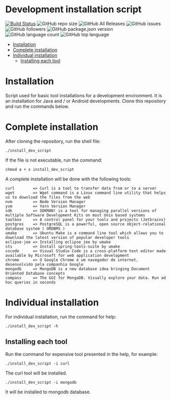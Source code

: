 # Development installation script 

[![Build Status](https://travis-ci.org/danielso2007/development_installation_script.svg?branch=master)](https://travis-ci.org/danielso2007/development_installation_script) ![GitHub repo size](https://img.shields.io/github/repo-size/danielso2007/development_installation_script.svg) ![GitHub All Releases](https://img.shields.io/github/downloads/danielso2007/development_installation_script/total.svg) ![GitHub issues](https://img.shields.io/github/issues/danielso2007/development_installation_script.svg) ![GitHub followers](https://img.shields.io/github/followers/danielso2007.svg) ![GitHub package.json version](https://img.shields.io/github/package-json/v/danielso2007/development_installation_script.svg?color=green) ![GitHub language count](https://img.shields.io/github/languages/count/danielso2007/development_installation_script.svg) ![GitHub top language](https://img.shields.io/github/languages/top/danielso2007/development_installation_script.svg)

- [Installation](#installation)
- [Complete installation](#complete-installation)
- [Individual installation](#individual-installation)
  - [Installing each tool](#installing-each-tool)


# Installation

Script used for basic tool installations for a development environment.
It is an installation for Java and / or Android developments.
Clone this repository and run the commands below.

# Complete installation

After cloning the repository, run the shell file:
```shell
./install_dev_script
```
If the file is not executable, run the command:
```shell
chmod a + x install_dev_script
```
A complete installation will be done with the following tools:
```
curl        => Curl is a tool to transfer data from or to a server
wget        => Wget command is a Linux command line utility that helps us to download the files from the web
nvm         => Node Version Manager
yvm         => Yarn Version Manager
sdk         => SDKMAN! is a tool for managing parallel versions of multiple Software Development Kits on most Unix based systems
toolbox     => A control panel for your tools and projects (Jetbrains)
postgres    => PostgreSQL is a powerful, open source object-relational database system ( ORDBMS )
umake       => Ubuntu Make is a command line tool which allows you to download the latest version of popular developer tools
eclipse-jee => Installing eclipse jee by umake
sts         => Install spring-tools-suite by umake
vscode      => Visual Studio Code is a cross-platform text editor made available by Microsoft for web application development
chrome      => O Google Chrome é um navegador de internet, desenvolvido pela companhia Google
mongodb     => MongoDB is a new database idea bringing Document Oriented Database concepts
compass     => The GUI for MongoDB. Visually explore your data. Run ad hoc queries in seconds
```

# Individual installation

For individual installation, run the command for help:
```shell
./install_dev_script -h
```

## Installing each tool

Run the command for expensive tool presented in the help, for example:
```shell
./install_dev_script -i curl
```
The curl tool will be installed.
```shell
./install_dev_script -i mongodb
```
It will be installed to mongodb database.
